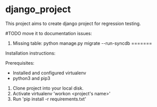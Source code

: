 # django_project
This project aims to create django project for regression testing.

#TODO move it to documentation
issues:

1) Missing table:
python manage.py migrate --run-syncdb
=======

Installation instructions:


Prerequisites:
- Installed and configured virtualenv
- python3 and pip3

1) Clone project into your local disk.
2) Activate virtualenv 'workon <project's name>'
3) Run 'pip install -r requirements.txt'
